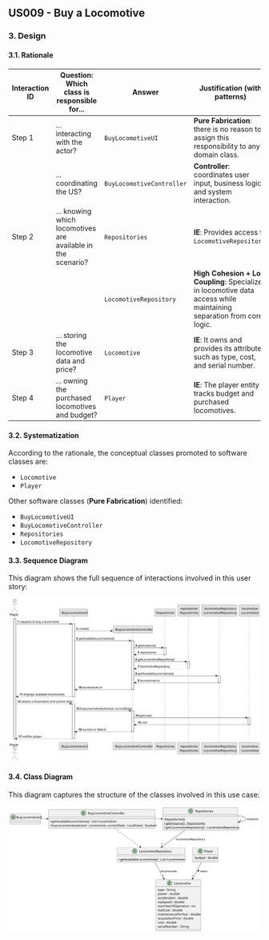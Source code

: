 ## US009 - Buy a Locomotive

### 3. Design

#### 3.1. Rationale

| Interaction ID | Question: Which class is responsible for...                           | Answer                  | Justification (with patterns)                                                                                                   |
|----------------|----------------------------------------------------------------------|--------------------------|----------------------------------------------------------------------------------------------------------------------------------|
| Step 1         | ... interacting with the actor?                                       | `BuyLocomotiveUI`        | **Pure Fabrication**: there is no reason to assign this responsibility to any domain class.                                     |
|                | ... coordinating the US?                                              | `BuyLocomotiveController`| **Controller**: coordinates user input, business logic, and system interaction.                                                  |
| Step 2         | ... knowing which locomotives are available in the scenario?          | `Repositories`           | **IE**: Provides access to `LocomotiveRepository`.                                                                              |
|                |                                                                      | `LocomotiveRepository`   | **High Cohesion + Low Coupling**: Specializes in locomotive data access while maintaining separation from core logic.           |
| Step 3         | ... storing the locomotive data and price?                            | `Locomotive`             | **IE**: It owns and provides its attributes such as type, cost, and serial number.                                              |
| Step 4         | ... owning the purchased locomotives and budget?                      | `Player`                 | **IE**: The player entity tracks budget and purchased locomotives.                                                              |

#### 3.2. Systematization

According to the rationale, the conceptual classes promoted to software classes are:

- `Locomotive`
- `Player`

Other software classes (**Pure Fabrication**) identified:

- `BuyLocomotiveUI`
- `BuyLocomotiveController`
- `Repositories`
- `LocomotiveRepository`

#### 3.3. Sequence Diagram

This diagram shows the full sequence of interactions involved in this user story:

![Sequence Diagram - Full](svg/US009-SD-full.svg)

#### 3.4. Class Diagram

This diagram captures the structure of the classes involved in this use case:

![Class Diagram](svg/US009-CD.svg)
